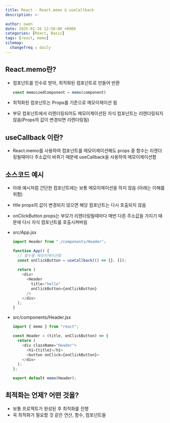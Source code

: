 ```yaml
---
title: React - React.memo & useCallback
description: >-

author: owen
date: 2025-01-26 12:58:00 +0900
categories: [React, Basic]
tags: [react, memo]
sitemap: 
  changefreq : daily
---
```


## React.memo란?
- 컴포넌트를 인수로 받아, 최적화된 컴포넌트로 만들어 반환

  ```javascript
  const memoizedComponent = memo(component)
  ```

- 최적화된 컴포넌트는 Props를 기준으로 메모이제이션 됨
- 부모 컴포넌트에서 리렌더링되어도 메모이제이션된 자식 컴포넌트는 리렌더링되지 않음(Props의 값이 변경되면 리렌더링됨)

## useCallback 이란?
- React.memo를 사용하여 컴포넌트를 메모이제이션해도 props 중 함수는 리렌더링될때마다 주소값이 바뀌기 때문에 useCallback을 사용하여 메모이제이션함

## 소스코드 예시 
- 아래 예시처럼 간단한 컴포넌트에는 보통 메모이제이션을 하지 않음 (아래는 이해를 위함)
- title props의 값이 변경되지 않으면 해당 컴포넌트는 다시 호출되지 않음
- onClickButton props는 부모가 리렌더링될때마다 매번 다른 주소값을 가지기 때문에 다시 자식 컴포넌트를 호출시켜버림
- src/App.jsx

  ```javascript
  import Header from "./components/Header";

  function App() {
    // 함수를 메모이제이션함
    const onClickButton = useCallback(() => {}, []);
    
    return (
      <div>
        <Header
          title="hello"
          onClickButton={onClickButton}
        />
      </div>
    );
  }
  ```

- src/components/Header.jsx
  
  ```javascript
  import { memo } from "react";

  const Header = (title, onClickButton) => {
    return (
      <div className="Header">
        <h1>{title}</h1>
        <button onClick={onClickButton}>
      </div>
    );
  };

  export default memo(Header);
  ```

## 최적화는 언제? 어떤 것을?
- 보통 프로젝트가 완성된 후 최적화를 진행
- 꼭 최적화가 필요할 것 같은 연산, 함수, 컴포넌트들